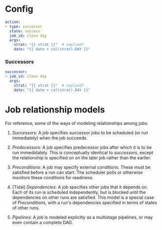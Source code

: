 # Config

```yaml
action:
- type: successor
  state: success
  job_id: close day
  args:
    strat: "{{ strat }}"  # implied?
    date: "{{ date + cal(strat).DAY }}"
```


### Successors

```yaml
successor:
- job_id: close day
  args:
    strat: "{{ strat }}"  # implied?
    date: "{{ date + cal(strat).DAY }}"
```


# Job relationship models

For reference, some of the ways of modeling relationships among jobs.

1. _Successors_: A job specifies successor jobs to be scheduled (or run
   immediately) when the job succeeds.
   
1. _Predecessors_: A job specifies predecessor jobs after which it is to be run
   immedidately.  This is conceptually identical to _successors_, except the
   relationship is specified on on the later job rather than the earlier.  
   
1. _Preconditions_: A job may specify external conditions.  These must be
   satisfied before a run can start.  The scheduler polls or otherwise monitors
   these conditions for readiness.

1. [Tidal] _Dependencies_: A job specifies other jobs that it depends on.  Each
   of its run is scheduled independently, but is blocked until the dependencies
   on other runs are satisfied.  This model is a special case of
   _Preconditions_, with a run's dependencies specified in terms of states of
   other runs.

1. _Pipelines_: A job is modeled explicitly as a multistage pipelines, or may
   even contain a complete DAG.

